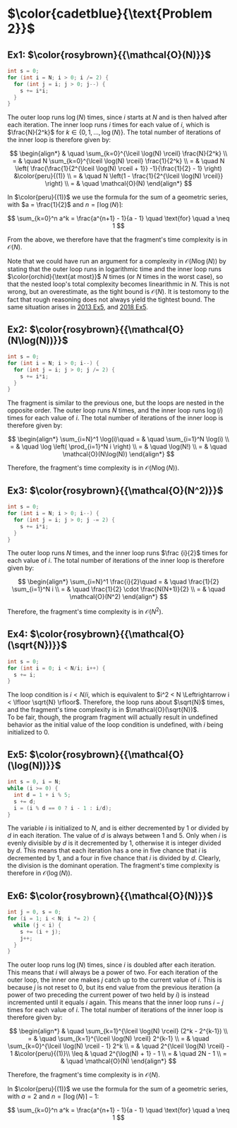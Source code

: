 # $\color{cadetblue}{\text{Problem 2}}$

## Ex1: $\color{rosybrown}{{\mathcal{O}(N)}}$

```c
int s = 0;
for (int i = N; i > 0; i /= 2) {
  for (int j = i; j > 0; j--) {
    s += i*i;
  }
}
```

The outer loop runs $\log(N)$ times, since $i$ starts at $N$ and is then halved after each iteration. The inner loop runs $i$ times for each value of $i$, which is $\frac{N}{2^k}$ for $k \in \lbrace 0, 1, \dots, \log(N) \rbrace$. The total number of iterations of the inner loop is therefore given by:

$$
\begin{align*}
& \quad \sum_{k=0}^{\lceil \log(N) \rceil} \frac{N}{2^k} \\
= & \quad N \sum_{k=0}^{\lceil \log(N) \rceil} \frac{1}{2^k} \\
= & \quad N \left( \frac{\frac{1}{2^{\lceil \log(N) \rceil + 1}} -1}{\frac{1}{2} - 1} \right) &\color{peru}{(1)} \\
= & \quad N \left(1 - \frac{1}{2^{\lceil \log(N) \rceil}} \right) \\
= & \quad \mathcal{O}(N)
\end{align*}
$$

In $\color{peru}{(1)}$ we use the formula for the sum of a geometric series, with $a = \frac{1}{2}$ and $n = \lceil \log(N) \rceil$:

$$
\sum_{k=0}^n a^k = \frac{a^{n+1} - 1}{a - 1} \quad \text{for} \quad a \neq 1
$$

From the above, we therefore have that the fragment's time complexity is in $\mathcal{O}(N)$.

Note that we could have run an argument for a complexity in $\mathcal{O}(N \log(N))$ by stating that the outer loop runs in logarithmic time and the inner loop runs $\color{orchid}{\text{at most}}$ $N$ times (or $N$ times in the worst case), so that the nested loop's total complexity becomes linearithmic in $N$. This is not wrong, but an overestimate, as the tight bound is $\mathcal{O}(N)$. It is testomony to the fact that rough reasoning does not always yield the tightest bound. The same situation arises in [2013 Ex5](https://github.com/pl3onasm/Imperative-programming/blob/main/IP-Finals/2013/problem3.md#ex5-colorrosybrownmathcalon), and [2018 Ex5](https://github.com/pl3onasm/Imperative-programming/blob/main/IP-Finals/2018resit/problem2.md#ex5-colorrosybrownmathcalon).

## Ex2: $\color{rosybrown}{{\mathcal{O}(N\log(N))}}$

```c
int s = 0;
for (int i = N; i > 0; i--) {
  for (int j = i; j > 0; j /= 2) {
    s += i*i;
  }
}
```

The fragment is similar to the previous one, but the loops are nested in the opposite order. The outer loop runs $N$ times, and the inner loop runs $\log(i)$ times for each value of $i$. The total number of iterations of the inner loop is therefore given by:

$$
\begin{align*}
\sum_{i=N}^1 \log(i)\quad 
= & \quad \sum_{i=1}^N \log(i) \\
= & \quad \log \left( \prod_{i=1}^N i \right) \\
= & \quad \log(N!) \\
= & \quad \mathcal{O}(N\log(N))
\end{align*}
$$

Therefore, the fragment's time complexity is in $\mathcal{O}(N\log(N))$.

## Ex3: $\color{rosybrown}{{\mathcal{O}(N^2)}}$

```c
int s = 0;
for (int i = N; i > 0; i--) {
  for (int j = i; j > 0; j -= 2) {
    s += i*i;
  }
}
```

The outer loop runs $N$ times, and the inner loop runs $\frac {i}{2}$ times for each value of $i$. The total number of iterations of the inner loop is therefore given by:

$$
\begin{align*}
 \sum_{i=N}^1 \frac{i}{2}\quad
= & \quad \frac{1}{2} \sum_{i=1}^N i \\
= & \quad \frac{1}{2} \cdot \frac{N(N+1)}{2} \\
= & \quad \mathcal{O}(N^2)
\end{align*}
$$

Therefore, the fragment's time complexity is in $\mathcal{O}(N^2)$.

## Ex4: $\color{rosybrown}{{\mathcal{O}(\sqrt{N})}}$

```c
int s = 0;
for (int i = 0; i < N/i; i++) {
  s += i;
}
```

The loop condition is $i < N/i$, which is equivalent to $i^2 < N \Leftrightarrow i < \lfloor \sqrt{N} \rfloor$. Therefore, the loop runs about $\sqrt{N}$ times, and the fragment's time complexity is in $\mathcal{O}(\sqrt{N})$.  
To be fair, though, the program fragment will actually result in undefined behavior as the initial value of the loop condition is undefined, with $i$ being initialized to 0.

## Ex5: $\color{rosybrown}{{\mathcal{O}(\log(N))}}$

```c
int s = 0, i = N;
while (i >= 0) {
  int d = 1 + i % 5;
  s += d;
  i = (i % d == 0 ? i - 1 : i/d);
}
```

The variable $i$ is initialized to $N$, and is either decremented by $1$ or divided by $d$ in each iteration. The value of $d$ is always between $1$ and $5$. Only when $i$ is evenly divisible by $d$ is it decremented by $1$, otherwise it is integer divided by $d$. This means that each iteration has a one in five chance that $i$ is decremented by $1$, and a four in five chance that $i$ is divided by $d$. Clearly, the division is the dominant operation. The fragment's time complexity is therefore in $\mathcal{O}(\log(N))$.

## Ex6: $\color{rosybrown}{{\mathcal{O}(N)}}$

```c
int j = 0, s = 0;
for (i = 1; i < N; i *= 2) {
  while (j < i) {
    s += (i + j);
    j++;
  }
}
```

The outer loop runs $\log(N)$ times, since $i$ is doubled after each iteration. This means that $i$ will always be a power of two. For each iteration of the outer loop, the inner one makes $j$ catch up to the current value of $i$. This is because $j$ is not reset to 0, but its end value from the previous iteration (a power of two preceding the current power of two held by $i$) is instead incremented until it equals $i$ again. This means that the inner loop runs $i - j$ times for each value of $i$. The total number of iterations of the inner loop is therefore given by:

$$
\begin{align*}
& \quad \sum_{k=1}^{\lceil \log(N) \rceil} (2^k - 2^{k-1}) \\
= & \quad \sum_{k=1}^{\lceil \log(N) \rceil} 2^{k-1} \\
= & \quad \sum_{k=0}^{\lceil \log(N) \rceil - 1} 2^k \\
= & \quad 2^{\lceil \log(N) \rceil} - 1 &\color{peru}{(1)}\\
\leq & \quad 2^{\log(N) + 1} - 1 \\
= & \quad 2N - 1 \\
= & \quad \mathcal{O}(N)
\end{align*}
$$

Therefore, the fragment's time complexity is in $\mathcal{O}(N)$.

In $\color{peru}{(1)}$ we use the formula for the sum of a geometric series, with $a = 2$ and $n = \lceil \log(N) \rceil - 1$:

$$
\sum_{k=0}^n a^k = \frac{a^{n+1} - 1}{a - 1} \quad \text{for} \quad a \neq 1
$$
